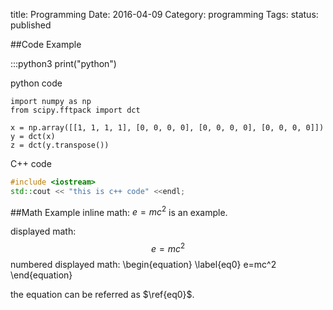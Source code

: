 title: Programming
Date: 2016-04-09
Category: programming
Tags:
status: published

##Code Example

:::python3
print("python")

python code

```python3
import numpy as np
from scipy.fftpack import dct

x = np.array([[1, 1, 1, 1], [0, 0, 0, 0], [0, 0, 0, 0], [0, 0, 0, 0]])
y = dct(x)
z = dct(y.transpose())
```
C++ code
```c++
#include <iostream>
std::cout << "this is c++ code" <<endl;
```


##Math Example
  inline math: $e=mc^2$ is an example.

  displayed math:
  $$ e=mc^2 $$
  numbered displayed math:
  \begin{equation} \label{eq0}
  e=mc^2
  \end{equation}

  the equation can be referred as $\ref{eq0}$.
